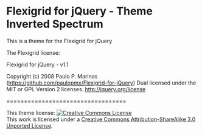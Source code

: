 Flexigrid for jQuery - Theme Inverted Spectrum
=================================

This is a theme for the Flexigrid for jQuery

The Flexigrid license:

Flexigrid for jQuery -  v1.1
 
Copyright (c) 2008 Paulo P. Marinas (https://github.com/paulopmx/Flexigrid-for-jQuery)
Dual licensed under the MIT or GPL Version 2 licenses.
http://jquery.org/license

==================================

This theme license:
<a rel="license" href="http://creativecommons.org/licenses/by-sa/3.0/deed.en_US"><img alt="Creative Commons License" style="border-width:0" src="http://i.creativecommons.org/l/by-sa/3.0/88x31.png" /></a><br />This work is licensed under a <a rel="license" href="http://creativecommons.org/licenses/by-sa/3.0/deed.en_US">Creative Commons Attribution-ShareAlike 3.0 Unported License</a>.